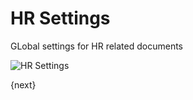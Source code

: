 # HR Settings

GLobal settings for HR related documents

<img class="screenshot" alt="HR Settings" src="assets/img/human-resources/hr-settings.png">

{next}